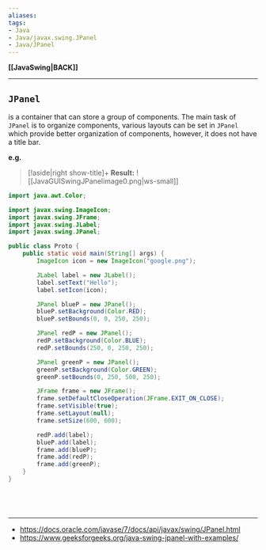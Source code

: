 ```yaml
---
aliases:
tags:
- Java
- Java/javax.swing.JPanel
- Java/JPanel
---
```

**[[JavaSwing|BACK]]**

---
## `JPanel`
is a container that can store a group of components. The main task of `JPanel` is to organize components, various layouts can be set in `JPanel` which provide better organization of components, however, it does not have a title bar.

**e.g.**
>[!aside|right show-title]+ **Result:**
> ![[JavaGUISwingJPanelimage0.png|ws-small]]

```java
import java.awt.Color;

import javax.swing.ImageIcon;
import javax.swing.JFrame;
import javax.swing.JLabel;
import javax.swing.JPanel;

public class Proto {
    public static void main(String[] args) {
        ImageIcon icon = new ImageIcon("google.png");

        JLabel label = new JLabel();
        label.setText("Hello");
        label.setIcon(icon);

        JPanel blueP = new JPanel();
        blueP.setBackground(Color.RED);
        blueP.setBounds(0, 0, 250, 250);

        JPanel redP = new JPanel();
        redP.setBackground(Color.BLUE);
        redP.setBounds(250, 0, 250, 250);

        JPanel greenP = new JPanel();
        greenP.setBackground(Color.GREEN);
        greenP.setBounds(0, 250, 500, 250);

        JFrame frame = new JFrame();
        frame.setDefaultCloseOperation(JFrame.EXIT_ON_CLOSE);
        frame.setVisible(true);
        frame.setLayout(null);
        frame.setSize(600, 600);

        redP.add(label);
        blueP.add(label);
        frame.add(blueP);
        frame.add(redP);
        frame.add(greenP);
    }
}
```

<br>

# 
---
- https://docs.oracle.com/javase/7/docs/api/javax/swing/JPanel.html
- https://www.geeksforgeeks.org/java-swing-jpanel-with-examples/